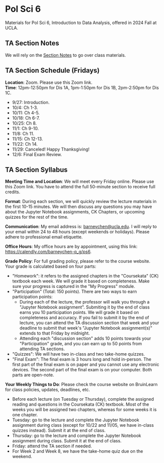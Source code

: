 # Pol Sci 6
Materials for Pol Sci 6, Introduction to Data Analysis, offered in 2024 Fall at UCLA.

## TA Section Notes
We will rely on the [Section Notes](https://htmlpreview.github.io/?https://github.com/haotianchen/Causal-Inference/blob/main/7-RDD/RDD.html) to go over class materials. 

## TA Section Schedule (Fridays)
**Location**: Zoom. Please use this Zoom link. <br />
**Time**: 12pm-12:50pm for Dis 1A, 1pm-1:50pm for Dis 1B, 2pm-2:50pm for Dis 1C. <br />
+ 9/27: Introduction.
+ 10/4: Ch 1-3.
+ 10/11: Ch 4-5.
+ 10/18: Ch 6-7.
+ 10/25: Ch 8.
+ 11/1: Ch 9-10.
+ 11/8: Ch 11.
+ 11/15: Ch 12-13.
+ 11/22: Ch 14.
+ 11/29: Canceled! Happy Thanksgiving!
+ 12/6: Final Exam Review. 

## TA Section Syllabus
**Meeting Time and Location**: We will meet every Friday online. Please use this Zoom link. You have to attend the full 50-minute section to receive full credits.

**Format**: During each section, we will quickly review the lecture materials in the first 10-15 minutes. We will then discuss any questions you may have about the Jupyter Notebook assignments, CK Chapters, or upcoming quizzes for the rest of the time. 

**Communication**: My email address is: barneychen@ucla.edu. I will reply to your email within 24 to 48 hours (except weekends or holidays). Please adhere to professional email etiquette. 

**Office Hours**: My office hours are by appointment, using this link: https://calendly.com/barneychen-q_g/ps6. 

**Grade Policy**: For full grading policy, please refer to the course website. Your grade is calculated based on four parts: 
+ "Homework": it refers to the assigned chapters in the "Coursekata" (CK) textbook each week. We will grade it based on completeness. Make sure your progress is captured in the "My Progress" module. 
+ "Participation" (Total: 150 points). There are two ways to earn participation points:
  - During each of the lecture, the professor will walk you through a "Jupyter Notebook assignment". Submiting it by the end of class earns you 10 participation points. We will grade it based on completeness and accuracy. If you fail to submit it by the end of lecture, you can attend the TA discussion section that week and your deadline to submit that week's "Jupyter Notebook assignment(s)" extends to that Friday by midnight. 
  - Attending each "discussion section" adds 10 points towards your "Participation" grade, and you can earn up to 50 points from attending TA sections.
+ "Quizzes": We will have two in-class and two take-home quizzes. 
+ "Final Exam": The final exam is 3 hours long and hold in-person. The first part of the final exam is on paper and you cannot use any electronic devices. The second part of the final exam is on your computer. Both parts are open-note.

**Your Weekly Things to Do**: Please check the course website on BruinLearn for class policies, updates, deadlines, etc.
+ Before each lecture (on Tuesday or Thursday), complete the assigned reading and questions in the Coursekata (CK) textbook. Most of the weeks you will be assigned two chapters, whereas for some weeks it is one chapter.  
+ Tuesday: go to the lecture and complete the Jupyter Notebook assignment during class (except for 10/22 and 11/05, we have in-class quizzes instead). Submit it at the end of class.
+ Thursday: go to the lecture and complete the Jupyter Notebook assignment during class. Submit it at the end of class.
+ Friday: attend the TA section if needed.
+ For Week 2 and Week 8, we have the take-home quiz due on the weekend.  

